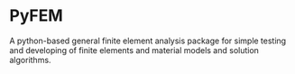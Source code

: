 # PyFEM
A python-based general finite element analysis package for simple testing and developing of finite elements and material models and solution algorithms.

